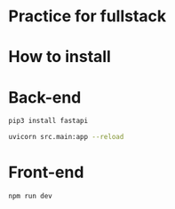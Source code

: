 # Practice for fullstack

# How to install

# Back-end
```zsh
pip3 install fastapi
```

```zsh
uvicorn src.main:app --reload
```

# Front-end

```zsh
npm run dev
```

